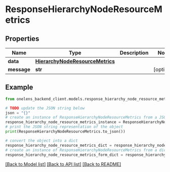 # ResponseHierarchyNodeResourceMetrics


## Properties

Name | Type | Description | Notes
------------ | ------------- | ------------- | -------------
**data** | [**HierarchyNodeResourceMetrics**](HierarchyNodeResourceMetrics.md) |  | 
**message** | **str** |  | [optional] 

## Example

```python
from onelens_backend_client.models.response_hierarchy_node_resource_metrics import ResponseHierarchyNodeResourceMetrics

# TODO update the JSON string below
json = "{}"
# create an instance of ResponseHierarchyNodeResourceMetrics from a JSON string
response_hierarchy_node_resource_metrics_instance = ResponseHierarchyNodeResourceMetrics.from_json(json)
# print the JSON string representation of the object
print(ResponseHierarchyNodeResourceMetrics.to_json())

# convert the object into a dict
response_hierarchy_node_resource_metrics_dict = response_hierarchy_node_resource_metrics_instance.to_dict()
# create an instance of ResponseHierarchyNodeResourceMetrics from a dict
response_hierarchy_node_resource_metrics_form_dict = response_hierarchy_node_resource_metrics.from_dict(response_hierarchy_node_resource_metrics_dict)
```
[[Back to Model list]](../README.md#documentation-for-models) [[Back to API list]](../README.md#documentation-for-api-endpoints) [[Back to README]](../README.md)


